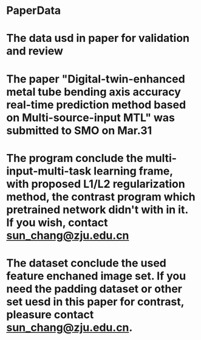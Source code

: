# PaperData
# The data usd in paper for validation and review
# The paper "Digital-twin-enhanced metal tube bending axis accuracy real-time prediction method based on Multi-source-input MTL" was submitted to SMO on Mar.31
# The program conclude the multi-input-multi-task learning frame, with proposed L1/L2 regularization method, the contrast program which pretrained network didn't with in it. If you wish, contact sun_chang@zju.edu.cn
# The dataset conclude the used feature enchaned image set. If you need the padding dataset or other set uesd in this paper for contrast, pleasure contact sun_chang@zju.edu.cn.
